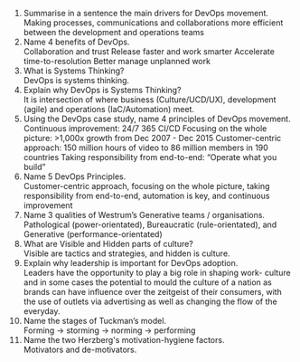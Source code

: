 1. Summarise in a sentence the main drivers for DevOps movement.<br>
    Making processes, communications and collaborations more efficient between the development and operations teams
2. Name 4 benefits of DevOps.<br>
    Collaboration and trust
    Release faster and work smarter 
    Accelerate time-to-resolution 
    Better manage unplanned work
3. What is Systems Thinking? <br>
    DevOps is systems thinking.
4. Explain why DevOps is Systems Thinking?<br>
    It is intersection of where business (Culture/UCD/UX), development (agile) and operations (IaC/Automation) meet.
5. Using the DevOps case study, name 4 principles of DevOps movement.<br>
    Continuous improvement: 24/7 365 CI/CD
    Focusing on the whole picture: >1,000x growth from Dec 2007 - Dec 2015
    Customer-centric approach: 150 million hours of video to 86 million members in 190 countries
    Taking responsibility from end-to-end: “Operate what you build” 
6. Name 5 DevOps Principles.<br>
    Customer-centric approach, focusing on the whole picture, taking responsibility from end-to-end, automation is key, and continuous improvement
7. Name 3 qualities of Westrum’s Generative teams / organisations.<br>
    Pathological (power-orientated), Bureaucratic (rule-orientated), and Generative (performance-orientated)
8. What are Visible and Hidden parts of culture?<br>
    Visible are tactics and strategies, and hidden is culture. 
9. Explain why leadership is important for DevOps adoption.<br>
    Leaders have the opportunity to play a big role in shaping work- culture and in some cases the potential to mould the culture of a nation as brands can have influence over the zeitgeist of their consumers, with the use of outlets via advertising as well as changing the flow of the everyday.
10. Name the stages of Tuckman’s model.<br>
    Forming -> storming -> norming -> performing
11. Name the two Herzberg's motivation-hygiene factors. <br>
    Motivators and de-motivators.
